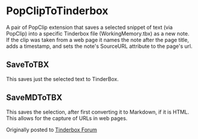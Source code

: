# PopClipToTinderbox

A pair of PopClip extension that saves a selected snippet of text (via PopClip)
into a specific Tinderbox file (WorkingMemory.tbx) as a new note. If the clip was
taken from a web page it names the note after the page title, adds a
timestamp, and sets the note's SourceURL attribute to the page's url.

## SaveToTBX

This saves just the selected text to TinderBox.

## SaveMDToTBX

This saves the selection, after first converting it to Markdown, if it is HTML. This allows for the capture of URLs in web pages.

Originally posted to
[Tinderbox Forum](https://forum.eastgate.com/t/popclip-extension/8368)
